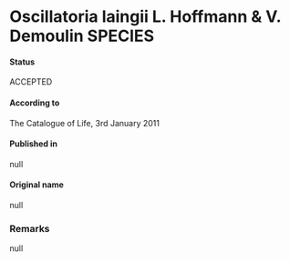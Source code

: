 Oscillatoria laingii L. Hoffmann & V. Demoulin SPECIES
=======

#### Status
ACCEPTED

#### According to
The Catalogue of Life, 3rd January 2011

#### Published in
null

#### Original name
null

### Remarks
null